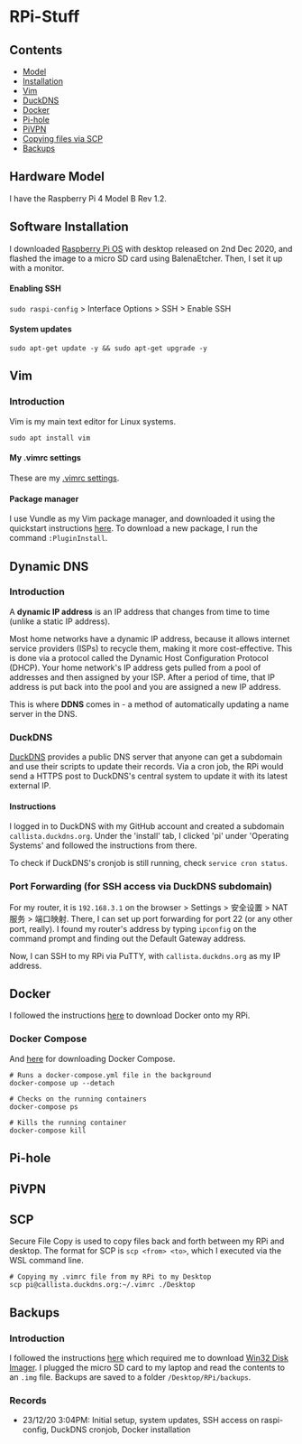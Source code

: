 # RPi-Stuff

## Contents

- [Model](#hardware-model)
- [Installation](#software-installation)
- [Vim](#vim)
- [DuckDNS](#dynamic-dns)
- [Docker](#docker)
- [Pi-hole](#pi-hole)
- [PiVPN](#pivpn)
- [Copying files via SCP](#scp)
- [Backups](#backups)

## Hardware Model

I have the Raspberry Pi 4 Model B Rev 1.2.

## Software Installation

I downloaded [Raspberry Pi OS](https://www.raspberrypi.org/software/operating-systems/) with desktop released on 2nd Dec 2020, and flashed the image to a micro SD card using BalenaEtcher. Then, I set it up with a monitor.

#### Enabling SSH

`sudo raspi-config` > Interface Options > SSH > Enable SSH

#### System updates

```
sudo apt-get update -y && sudo apt-get upgrade -y
```

## Vim

### Introduction

Vim is my main text editor for Linux systems. 

```
sudo apt install vim
```

#### My .vimrc settings

These are my [.vimrc settings](.vimrc). 

#### Package manager

I use Vundle as my Vim package manager, and downloaded it using the quickstart instructions [here](https://github.com/VundleVim/Vundle.vim). To download a new package, I run the command `:PluginInstall`.


## Dynamic DNS

### Introduction

A **dynamic IP address** is an IP address that changes from time to time (unlike a static IP address). 

Most home networks have a dynamic IP address, because it allows internet service providers (ISPs) to recycle them, making it more cost-effective. This is done via a protocol called the Dynamic Host Configuration Protocol (DHCP). Your home network's IP address gets pulled from a pool of addresses and then assigned by your ISP. After a period of time, that IP address is put back into the pool and you are assigned a new IP address.

This is where **DDNS** comes in - a method of automatically updating a name server in the DNS. 

### DuckDNS

[DuckDNS](https://www.duckdns.org/) provides a public DNS server that anyone can get a subdomain and use their scripts to update their records. Via a cron job, the RPi would send a HTTPS post to DuckDNS's central system to update it with its latest external IP.

#### Instructions

I logged in to DuckDNS with my GitHub account and created a subdomain `callista.duckdns.org`. Under the 'install' tab, I clicked 'pi' under 'Operating Systems' and followed the instructions from there.

To check if DuckDNS's cronjob is still running, check `service cron status`.

### Port Forwarding (for SSH access via DuckDNS subdomain)

For my router, it is `192.168.3.1` on the browser > Settings > 安全设置 > NAT 服务 > 端口映射. There, I can set up port forwarding for port 22 (or any other port, really). I found my router's address by typing `ipconfig` on the command prompt and finding out the Default Gateway address.

Now, I can SSH to my RPi via PuTTY, with `callista.duckdns.org` as my IP address.

## Docker

I followed the instructions [here](https://phoenixnap.com/kb/docker-on-raspberry-pi) to download Docker onto my RPi.

### Docker Compose

And [here](https://sanderh.dev/setup-Docker-and-Docker-Compose-on-Raspberry-Pi/) for downloading Docker Compose.

```
# Runs a docker-compose.yml file in the background
docker-compose up --detach

# Checks on the running containers
docker-compose ps

# Kills the running container
docker-compose kill
```

## Pi-hole

## PiVPN

## SCP

Secure File Copy is used to copy files back and forth between my RPi and desktop. The format for SCP is `scp <from> <to>`, which I executed via the WSL command line. 

```
# Copying my .vimrc file from my RPi to my Desktop
scp pi@callista.duckdns.org:~/.vimrc ./Desktop
```

## Backups

### Introduction

I followed the instructions [here](https://magpi.raspberrypi.org/articles/back-up-raspberry-pi) which required me to download [Win32 Disk Imager](https://sourceforge.net/projects/win32diskimager/). I plugged the micro SD card to my laptop and read the contents to an `.img` file. Backups are saved to a folder `/Desktop/RPi/backups`.

### Records

- 23/12/20 3:04PM: Initial setup, system updates, SSH access on raspi-config, DuckDNS cronjob, Docker installation
